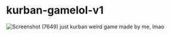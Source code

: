 # kurban-gamelol-v1
![Screenshot (7649)](https://github.com/Lost1101/kurban-gamelol-v1/assets/114213500/aedd90b8-2e03-423c-8ffd-7e91b429ae66)
just kurban weird game made by me, lmao

